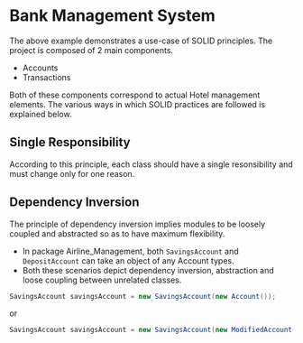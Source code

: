 # Bank Management System

The above example demonstrates a use-case of SOLID principles. The project is composed of 2 main components.
* Accounts
* Transactions

Both of these components correspond to actual Hotel management elements. The various ways in which SOLID practices are followed is explained below.

## Single Responsibility 
According to this principle, each class should have a single resonsibility and must change only for one reason.



## Dependency Inversion
The principle of dependency inversion implies modules to be loosely coupled and abstracted so as to have maximum flexibility.
* In package Airline_Management, both `SavingsAccount` and `DepositAccount` can take an object of any Account types.
* Both these scenarios depict dependency inversion, abstraction and loose coupling between unrelated classes.

```java
SavingsAccount savingsAccount = new SavingsAccount(new Account());
```
or

```java
SavingsAccount savingsAccount = new SavingsAccount(new ModifiedAccount());
```

